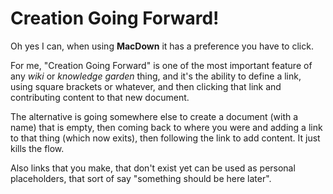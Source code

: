 # Creation Going Forward!

Oh yes I can, when using **MacDown** it has a preference you have to click.

For me, "Creation Going Forward" is one of the most important feature of any *wiki* or *knowledge garden* thing, and it's the ability to define a link, using square brackets or whatever, and then clicking that link and contributing content to that new document.

The alternative is going somewhere else to create a document (with a name) that is empty, then coming back to where you were and adding a link to that thing (which now exits), then following the link to add content. It just kills the flow.

Also links that you make, that don't exist yet can be used as personal placeholders, that sort of say "something should be here later".

